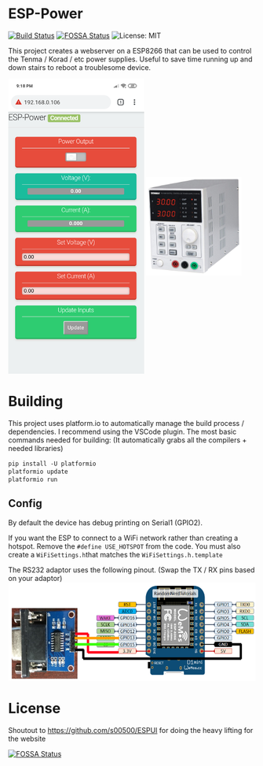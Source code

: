 # ESP-Power



[![Build Status](https://travis-ci.org/JackNewman12/ESP-Power.svg?branch=master)](https://travis-ci.org/JackNewman12/ESP-Power)
[![FOSSA Status](https://app.fossa.io/api/projects/git%2Bgithub.com%2FJackNewman12%2FESP-Power.svg?type=shield)](https://app.fossa.io/projects/git%2Bgithub.com%2FJackNewman12%2FESP-Power?ref=badge_shield)
![License: MIT](https://img.shields.io/badge/License-MIT-brightgreen.svg)


This project creates a webserver on a ESP8266 that can be used to control the Tenma / Korad / etc power supplies.
Useful to save time running up and down stairs to reboot a troublesome device.

<a href="url"><img src="./images/WebsiteUI.png" align="middle" height="600" ></a> 
<a href="url"><img src="./images/tenma.jpg" align="middle" height="200" ></a>


# Building
This project uses platform.io to automatically manage the build process / dependencies.  I recommend using the VSCode plugin.
The most basic commands needed for building: (It automatically grabs all the compilers + needed libraries)
```
pip install -U platformio
platformio update
platformio run
```

## Config
By default the device has debug printing on Serial1 (GPIO2). 

If you want the ESP to connect to a WiFi network rather than creating a hotspot. Remove the `#define USE_HOTSPOT` from the code. 
You must also create a `WiFiSettings.h`that matches the `WiFiSettings.h.template`

The RS232 adaptor uses the following pinout. (Swap the TX / RX pins based on your adaptor)
<a href="url"><img src="./images/PossiblePinout.png" align="middle" height="200" ></a>

# License

Shoutout to https://github.com/s00500/ESPUI for doing the heavy lifting for the website

[![FOSSA Status](https://app.fossa.io/api/projects/git%2Bgithub.com%2FJackNewman12%2FESP-Power.svg?type=large)](https://app.fossa.io/projects/git%2Bgithub.com%2FJackNewman12%2FESP-Power?ref=badge_large)
